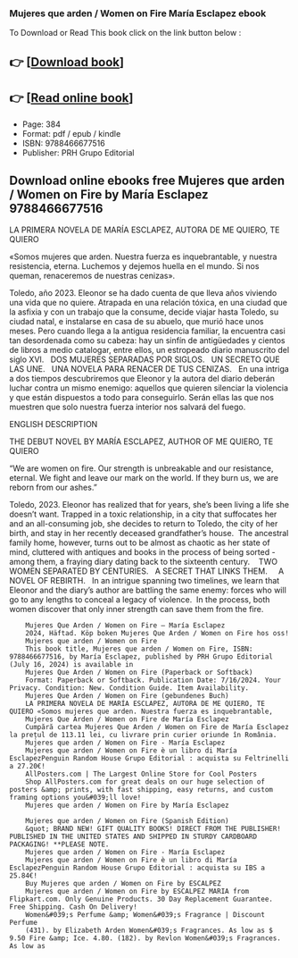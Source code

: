 ### Mujeres que arden / Women on Fire María Esclapez ebook

To Download or Read This book click on the link button below :

## 👉  [**[Download book](http://get-pdfs.com/download.php?group=book&from=github.com&id=718102&lnk=1064 "Download book")**]

## 👉  [**[Read online book](http://get-pdfs.com/download.php?group=book&from=github.com&id=718102&lnk=1064 "Read online book")**]


* Page: 384
* Format: pdf / epub / kindle
* ISBN: 9788466677516
* Publisher: PRH Grupo Editorial



## Download online ebooks free Mujeres que arden / Women on Fire by María Esclapez 9788466677516



LA PRIMERA NOVELA DE MARÍA ESCLAPEZ, AUTORA DE ME QUIERO, TE QUIERO
 
 «Somos mujeres que arden. Nuestra fuerza es inquebrantable, y nuestra resistencia, eterna. Luchemos y dejemos huella en el mundo. Si nos queman, renaceremos de nuestras cenizas».
 
 Toledo, año 2023. Eleonor se ha dado cuenta de que lleva años viviendo una vida que no quiere. Atrapada en una relación tóxica, en una ciudad que la asfixia y con un trabajo que la consume, decide viajar hasta Toledo, su ciudad natal, e instalarse en casa de su abuelo, que murió hace unos meses. Pero cuando llega a la antigua residencia familiar, la encuentra casi tan desordenada como su cabeza: hay un sinfín de antigüedades y cientos de libros a medio catalogar, entre ellos, un estropeado diario manuscrito del siglo XVI.
  
 DOS MUJERES SEPARADAS POR SIGLOS.
  
 UN SECRETO QUE LAS UNE.
  
 UNA NOVELA PARA RENACER DE TUS CENIZAS.
  
 En una intriga a dos tiempos descubriremos que Eleonor y la autora del diario deberán luchar contra un mismo enemigo: aquellos que quieren silenciar la violencia y que están dispuestos a todo para conseguirlo. Serán ellas las que nos muestren que solo nuestra fuerza interior nos salvará del fuego.
 
 ENGLISH DESCRIPTION
 
 THE DEBUT NOVEL BY MARÍA ESCLAPEZ, AUTHOR OF ME QUIERO, TE QUIERO
 
 “We are women on fire. Our strength is unbreakable and our resistance, eternal. We fight and leave our mark on the world. If they burn us, we are reborn from our ashes.”
 
 Toledo, 2023. Eleonor has realized that for years, she’s been living a life she doesn’t want. Trapped in a toxic relationship, in a city that suffocates her and an all-consuming job, she decides to return to Toledo, the city of her birth, and stay in her recently deceased grandfather’s house.  The ancestral family home, however, turns out to be almost as chaotic as her state of mind, cluttered with antiques and books in the process of being sorted - among them, a fraying diary dating back to the sixteenth century. 
  
 TWO WOMEN SEPARATED BY CENTURIES.
  
 A SECRET THAT LINKS THEM.  
  
 A NOVEL OF REBIRTH.
  
 In an intrigue spanning two timelines, we learn that Eleonor and the diary’s author are battling the same enemy: forces who will go to any lengths to conceal a legacy of violence.  In the process, both women discover that only inner strength can save them from the fire.


        Mujeres Que Arden / Women on Fire – María Esclapez
        2024, Häftad. Köp boken Mujeres Que Arden / Women on Fire hos oss!
        Mujeres que arden / Women on Fire
        This book title, Mujeres que arden / Women on Fire, ISBN: 9788466677516, by María Esclapez, published by PRH Grupo Editorial (July 16, 2024) is available in 
        Mujeres Que Arden / Women on Fire (Paperback or Softback)
        Format: Paperback or Softback. Publication Date: 7/16/2024. Your Privacy. Condition: New. Condition Guide. Item Availability.
        Mujeres Que Arden / Women on Fire (gebundenes Buch)
        LA PRIMERA NOVELA DE MARÍA ESCLAPEZ, AUTORA DE ME QUIERO, TE QUIERO «Somos mujeres que arden. Nuestra fuerza es inquebrantable, 
        Mujeres Que Arden / Women on Fire de María Esclapez
        Cumpără cartea Mujeres Que Arden / Women on Fire de María Esclapez la prețul de 113.11 lei, cu livrare prin curier oriunde în România.
        Mujeres que arden / Women on Fire - María Esclapez
        Mujeres que arden / Women on Fire è un libro di María EsclapezPenguin Random House Grupo Editorial : acquista su Feltrinelli a 27.20€!
        AllPosters.com | The Largest Online Store for Cool Posters
        Shop AllPosters.com for great deals on our huge selection of posters &amp; prints, with fast shipping, easy returns, and custom framing options you&#039;ll love!
        Mujeres que arden / Women on Fire by María Esclapez
        
        Mujeres que arden / Women on Fire (Spanish Edition)
        &quot; BRAND NEW! GIFT QUALITY BOOKS! DIRECT FROM THE PUBLISHER! PUBLISHED IN THE UNITED STATES AND SHIPPED IN STURDY CARDBOARD PACKAGING! **PLEASE NOTE.
        Mujeres que arden / Women on Fire - María Esclapez
        Mujeres que arden / Women on Fire è un libro di María EsclapezPenguin Random House Grupo Editorial : acquista su IBS a 25.84€!
        Buy Mujeres que arden / Women on Fire by ESCALPEZ
        Mujeres que arden / Women on Fire by ESCALPEZ MARIA from Flipkart.com. Only Genuine Products. 30 Day Replacement Guarantee. Free Shipping. Cash On Delivery!
        Women&#039;s Perfume &amp; Women&#039;s Fragrance | Discount Perfume
        (431). by Elizabeth Arden Women&#039;s Fragrances. As low as $ 9.50 Fire &amp; Ice. 4.80. (182). by Revlon Women&#039;s Fragrances. As low as 
    




